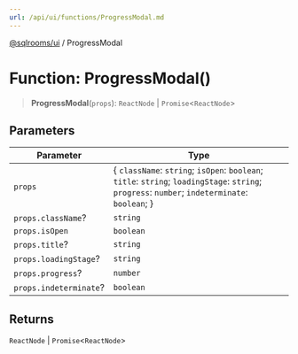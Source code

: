```yaml
---
url: /api/ui/functions/ProgressModal.md
---
```

[@sqlrooms/ui](../index.md) / ProgressModal

# Function: ProgressModal()

> **ProgressModal**(`props`): `ReactNode` | `Promise`<`ReactNode`>

## Parameters

| Parameter | Type |
| ------ | ------ |
| `props` | { `className`: `string`; `isOpen`: `boolean`; `title`: `string`; `loadingStage`: `string`; `progress`: `number`; `indeterminate`: `boolean`; } |
| `props.className`? | `string` |
| `props.isOpen` | `boolean` |
| `props.title`? | `string` |
| `props.loadingStage`? | `string` |
| `props.progress`? | `number` |
| `props.indeterminate`? | `boolean` |

## Returns

`ReactNode` | `Promise`<`ReactNode`>

